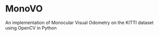 # MonoVO
 An implementation of Monocular Visual Odometry on the KITTI dataset using OpenCV in Python
